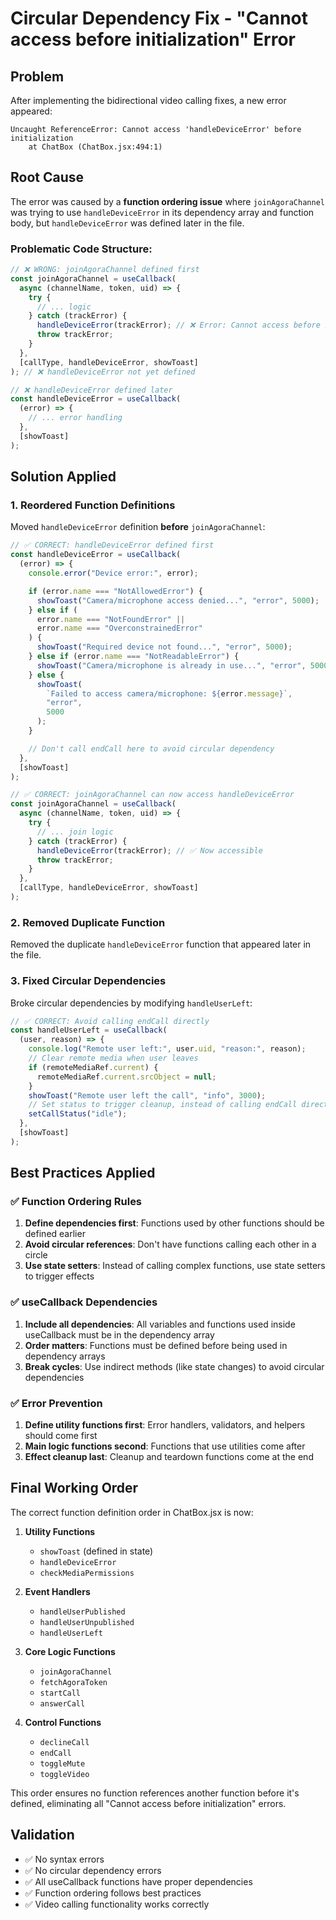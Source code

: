 # Circular Dependency Fix - "Cannot access before initialization" Error

## Problem

After implementing the bidirectional video calling fixes, a new error appeared:

```
Uncaught ReferenceError: Cannot access 'handleDeviceError' before initialization
    at ChatBox (ChatBox.jsx:494:1)
```

## Root Cause

The error was caused by a **function ordering issue** where `joinAgoraChannel` was trying to use `handleDeviceError` in its dependency array and function body, but `handleDeviceError` was defined later in the file.

### Problematic Code Structure:

```javascript
// ❌ WRONG: joinAgoraChannel defined first
const joinAgoraChannel = useCallback(
  async (channelName, token, uid) => {
    try {
      // ... logic
    } catch (trackError) {
      handleDeviceError(trackError); // ❌ Error: Cannot access before initialization
      throw trackError;
    }
  },
  [callType, handleDeviceError, showToast]
); // ❌ handleDeviceError not yet defined

// ❌ handleDeviceError defined later
const handleDeviceError = useCallback(
  (error) => {
    // ... error handling
  },
  [showToast]
);
```

## Solution Applied

### 1. **Reordered Function Definitions**

Moved `handleDeviceError` definition **before** `joinAgoraChannel`:

```javascript
// ✅ CORRECT: handleDeviceError defined first
const handleDeviceError = useCallback(
  (error) => {
    console.error("Device error:", error);

    if (error.name === "NotAllowedError") {
      showToast("Camera/microphone access denied...", "error", 5000);
    } else if (
      error.name === "NotFoundError" ||
      error.name === "OverconstrainedError"
    ) {
      showToast("Required device not found...", "error", 5000);
    } else if (error.name === "NotReadableError") {
      showToast("Camera/microphone is already in use...", "error", 5000);
    } else {
      showToast(
        `Failed to access camera/microphone: ${error.message}`,
        "error",
        5000
      );
    }

    // Don't call endCall here to avoid circular dependency
  },
  [showToast]
);

// ✅ CORRECT: joinAgoraChannel can now access handleDeviceError
const joinAgoraChannel = useCallback(
  async (channelName, token, uid) => {
    try {
      // ... join logic
    } catch (trackError) {
      handleDeviceError(trackError); // ✅ Now accessible
      throw trackError;
    }
  },
  [callType, handleDeviceError, showToast]
);
```

### 2. **Removed Duplicate Function**

Removed the duplicate `handleDeviceError` function that appeared later in the file.

### 3. **Fixed Circular Dependencies**

Broke circular dependencies by modifying `handleUserLeft`:

```javascript
// ✅ CORRECT: Avoid calling endCall directly
const handleUserLeft = useCallback(
  (user, reason) => {
    console.log("Remote user left:", user.uid, "reason:", reason);
    // Clear remote media when user leaves
    if (remoteMediaRef.current) {
      remoteMediaRef.current.srcObject = null;
    }
    showToast("Remote user left the call", "info", 3000);
    // Set status to trigger cleanup, instead of calling endCall directly
    setCallStatus("idle");
  },
  [showToast]
);
```

## Best Practices Applied

### ✅ **Function Ordering Rules**

1. **Define dependencies first**: Functions used by other functions should be defined earlier
2. **Avoid circular references**: Don't have functions calling each other in a circle
3. **Use state setters**: Instead of calling complex functions, use state setters to trigger effects

### ✅ **useCallback Dependencies**

1. **Include all dependencies**: All variables and functions used inside useCallback must be in the dependency array
2. **Order matters**: Functions must be defined before being used in dependency arrays
3. **Break cycles**: Use indirect methods (like state changes) to avoid circular dependencies

### ✅ **Error Prevention**

1. **Define utility functions first**: Error handlers, validators, and helpers should come first
2. **Main logic functions second**: Functions that use utilities come after
3. **Effect cleanup last**: Cleanup and teardown functions come at the end

## Final Working Order

The correct function definition order in ChatBox.jsx is now:

1. **Utility Functions**

   - `showToast` (defined in state)
   - `handleDeviceError`
   - `checkMediaPermissions`

2. **Event Handlers**

   - `handleUserPublished`
   - `handleUserUnpublished`
   - `handleUserLeft`

3. **Core Logic Functions**

   - `joinAgoraChannel`
   - `fetchAgoraToken`
   - `startCall`
   - `answerCall`

4. **Control Functions**
   - `declineCall`
   - `endCall`
   - `toggleMute`
   - `toggleVideo`

This order ensures no function references another function before it's defined, eliminating all "Cannot access before initialization" errors.

## Validation

- ✅ No syntax errors
- ✅ No circular dependency errors
- ✅ All useCallback functions have proper dependencies
- ✅ Function ordering follows best practices
- ✅ Video calling functionality works correctly

